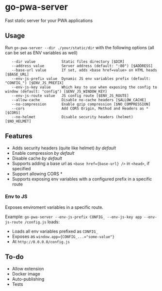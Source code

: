 # go-pwa-server

Fast static server for your PWA applications

## Usage

Run `go-pwa-server --dir ./your/static/dir` with the following options (all can be set as ENV variables as well)

```
   --dir value            Static files directory [$DIR]
   --address value        Server address (default: ":80") [$ADDRESS]
   --base-url value       If set, adds <base href=value> on HTML heads [$BASE_URL]
   --env-js-prefix value  Dynamic JS env variables prefix (default: "CONFIG_") [$ENV_JS_PREFIX]
   --env-js-key value     Which key to use when exposing the config to window (default: "config") [$ENV_JS_WINDOW_KEY]
   --env-js-route value   JS config route [$ENV_JS_ROUTE]
   --allow-cache          Disable no-cache headers [$ALLOW_CACHE]
   --no-compression       Enable gzip compression [$NO_COMPRESSION]
   --cors                 Add CORS Origin, Method and Headers as * [$CORS]
   --no-helmet            Disable security headers (helmet) [$NO_HELMET]
```

## Features

- Adds security headers (quite like helmet) *by default*
- Enable compression *by default*
- Disable cache *by default*
- Supports adding a base url as `<base href={base-url} />` in `<head>`, if specified
- Support allowing CORS *
- Supports exposing env variables with a configured prefix in a specific route

### Env to JS

Exposes enviroment variables in a specific route.

Example: `go-pwa-server --env-js-prefix CONFIG_ --env-js-key app --env-js-route /config.js` loads:
- Loads all env variables prefixed as `CONFIG_`
- Exposes as `window.app={CONFIG_...="some-value"}`
- At `http://0.0.0.0/config.js`

## To-do

- Allow extension
- Docker image
- Auto-publishing
- Tests
